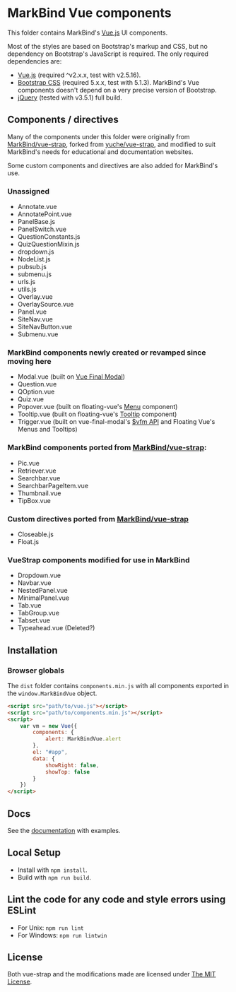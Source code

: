 # MarkBind Vue components

This folder contains MarkBind's [Vue.js](https://vuejs.org/) UI components.

Most of the styles are based on Bootstrap's markup and CSS, but no dependency on Bootstrap's JavaScript is required. The only required dependencies are:

* [Vue.js](http://vuejs.org/) (required ^v2.x.x, test with v2.5.16).
* [Bootstrap CSS](http://getbootstrap.com/) (required 5.x.x, test with 5.1.3). MarkBind's Vue components doesn't depend on a very precise version of Bootstrap.
* [jQuery](https://jquery.com/) (tested with v3.5.1) full build.

## Components / directives

Many of the components under this folder were originally from [MarkBind/vue-strap](https://github.com/MarkBind/vue-strap), forked from [yuche/vue-strap](https://github.com/yuche/vue-strap), and modified to suit MarkBind's needs for educational and documentation websites.

Some custom components and directives are also added for MarkBind's use.

### Unassigned
- Annotate.vue
- AnnotatePoint.vue
- PanelBase.js
- PanelSwitch.vue
- QuestionConstants.js
- QuizQuestionMixin.js
- dropdown.js
- NodeList.js
- pubsub.js
- submenu.js
- urls.js
- utils.js
- Overlay.vue
- OverlaySource.vue
- Panel.vue
- SiteNav.vue
- SiteNavButton.vue
- Submenu.vue

### MarkBind components newly created or revamped since moving here
- Modal.vue (built on [Vue Final Modal](https://vue-final-modal.org/))
- Question.vue
- QOption.vue
- Quiz.vue
- Popover.vue (built on floating-vue's [Menu](https://floating-vue.starpad.dev/guide/component.html#hover-menu) component)
- Tooltip.vue (built on floating-vue's [Tooltip](https://floating-vue.starpad.dev/guide/component.html#tooltip) component)
- Trigger.vue (built on vue-final-modal's [$vfm API](https://vue-final-modal.org/api#api) and Floating Vue's Menus and Tooltips)

### MarkBind components ported from [MarkBind/vue-strap](https://github.com/MarkBind/vue-strap):

- Pic.vue
- Retriever.vue
- Searchbar.vue
- SearchbarPageItem.vue
- Thumbnail.vue
- TipBox.vue

### Custom directives ported from [MarkBind/vue-strap](https://github.com/MarkBind/vue-strap)

- Closeable.js
- Float.js

### VueStrap components modified for use in MarkBind

- Dropdown.vue
- Navbar.vue
- NestedPanel.vue
- MinimalPanel.vue
- Tab.vue
- TabGroup.vue
- Tabset.vue
- Typeahead.vue (Deleted?)

## Installation

### Browser globals

The `dist` folder contains `components.min.js` with all components exported in the `window.MarkBindVue` object.

```html
<script src="path/to/vue.js"></script>
<script src="path/to/components.min.js"></script>
<script>
    var vm = new Vue({
        components: {
            alert: MarkBindVue.alert
        },
        el: "#app",
        data: {
            showRight: false,
            showTop: false
        }
    })
</script>
```

## Docs
See the [documentation](https://markbind.org/userGuide/usingComponents.html) with examples.

## Local Setup
* Install with `npm install`.
* Build with `npm run build`.

## Lint the code for any code and style errors using ESLint
* For Unix: `npm run lint`
* For Windows: `npm run lintwin`

## License
Both vue-strap and the modifications made are licensed under [The MIT License](LICENSE).
